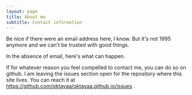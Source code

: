 ```yaml
---
layout: page
title: About me
subtitle: Contact information
---
```


Be nice if there were an email address here, I know. But it's not 1995 anymore and we can't be trusted with good things.

In the absence of email, here's what can happen.

If for whatever reason you feel compelled to contact me, you can do so on github. I am leaving the issues section open for the repository where this site lives. You can reach it at https://github.com/oktayaa/oktayaa.github.io/issues .

